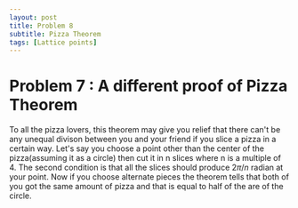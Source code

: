 ```yaml
---
layout: post
title: Problem 8
subtitle: Pizza Theorem
tags: [Lattice points]
---
```

# Problem 7 : A different proof of Pizza Theorem

To all the pizza lovers, this theorem may give you relief that there can't be any unequal divison between you and your friend if you slice a pizza in a certain way. 
Let's say you choose a point other than the center of the pizza(assuming it as a circle) then cut it in n slices where n is a multiple of 4. The second condition is that all the slices should produce $2\pi/n$ radian at your point. Now if you choose alternate pieces the theorem tells that both of you got the same amount of pizza and that is equal to half of the are of the circle.

